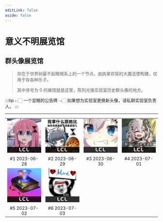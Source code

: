 ```yaml
---
editLink: false
aside: false
---
```


# 意义不明展览馆

## 群头像展览馆

> 存在于世界树最不起眼根系上的一个节点。由执掌欢愉的大魔法使构建，仅用于存各种乐子。
>
> 其中序号为 0 的展馆就是这里，陈列光锥实验室历史群头像的地方。

:::tip 👉🏻 一个显眼的公告牌 👈🏻
如果想为实验室更换新头像，请私聊实验室负责人。
:::

---

|                                      <!-- -->                                      |                                      <!-- -->                                      |                                      <!-- -->                                      |                                      <!-- -->                                      |
| :--------------------------------------------------------------------------------: | :--------------------------------------------------------------------------------: | :--------------------------------------------------------------------------------: | :--------------------------------------------------------------------------------: |
| <img src="./avatars/lcl_brand_icon_1.png" alt="#1" ><center>#1 2023-06-28</center> | <img src="./avatars/lcl_brand_icon_2.png" alt="#2" ><center>#2 2023-06-29</center> | <img src="./avatars/lcl_brand_icon_3.png" alt="#3" ><center>#3 2023-06-30</center> | <img src="./avatars/lcl_brand_icon_4.png" alt="#4" ><center>#4 2023-07-01</center> |
| <img src="./avatars/lcl_brand_icon_5.png" alt="#5" ><center>#5 2023-07-02</center> | <img src="./avatars/lcl_brand_icon_6.png" alt="#6" ><center>#6 2023-07-03</center> |                                                                                    |                                                                                    |

<style scoped>
  table>thead>tr {
    display: none;
  }

  img {
    width: 100%;
    object-fit: cover;
  }

  center {
    margin-top: 8px;
  }
</style>
